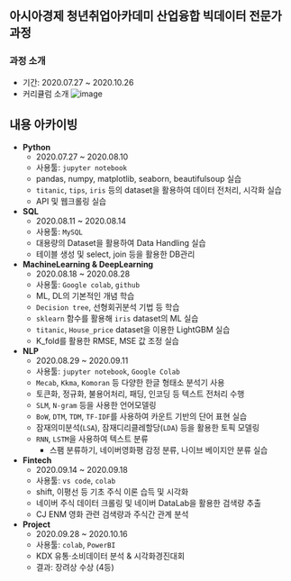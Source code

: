 ## 아시아경제 청년취업아카데미 산업융합 빅데이터 전문가 과정

### 과정 소개
  - 기간: 2020.07.27 ~ 2020.10.26
  - 커리큘럼 소개
![image](https://modo-phinf.pstatic.net/20200420_105/1587346729900Hfj7J_JPEG/mosaiISegt.jpeg)

## 내용 아카이빙

  - __Python__
    - 2020.07.27 ~ 2020.08.10
    - 사용툴: `jupyter notebook`
    - pandas, numpy, matplotlib, seaborn, beautifulsoup 실습
    - `titanic`, `tips`, `iris` 등의 dataset을 활용하여 데이터 전처리, 시각화 실습
    - API 및 웹크롤링 실습
  - __SQL__
    - 2020.08.11 ~ 2020.08.14
    - 사용툴: `MySQL`
    - 대용량의 Dataset을 활용하여 Data Handling 실습
    - 테이블 생성 및 select, join 등을 활용한 DB관리
  - __MachineLearning & DeepLearning__
    - 2020.08.18 ~ 2020.08.28
    - 사용툴: `Google colab`, `github`
    - ML, DL의 기본적인 개념 학습
    - `Decision tree`, 선형회귀분석 기법 등 학습
    - `sklearn` 함수를 활용해 `iris` dataset의 ML 실습
    - `titanic`, `House_price` dataset을 이용한 LightGBM 실습
    - K_fold를 활용한 RMSE, MSE 값 조정 실습
  - __NLP__
    - 2020.08.29 ~ 2020.09.11
    - 사용툴: `jupyter notebook`, `Google Colab`
    - `Mecab`, `Kkma`, `Komoran` 등 다양한 한글 형태소 분석기 사용
    - 토큰화, 정규화, 불용어처리, 패딩, 인코딩 등 텍스트 전처리 수행
    - `SLM`, `N-gram` 등을 사용한 언어모델링
    - `BoW`, `DTM`, `TDM`, `TF-IDF`를 사용하여 카운트 기반의 단어 표현 실습
    - 잠재의미분석(`LSA`), 잠재디리클레할당(`LDA`) 등을 활용한 토픽 모델링
    - `RNN`, `LSTM`을 사용하여 텍스트 분류
      + 스팸 분류하기, 네이버영화평 감정 분류, 나이브 베이지안 분류 실습
  - __Fintech__
    - 2020.09.14 ~ 2020.09.18
    - 사용툴: `vs code`, `colab`
    - shift, 이평선 등 기초 주식 이론 습득 및 시각화
    - 네이버 주식 데이터 크롤링 및 네이버 DataLab을 활용한 검색량 추출 
    - CJ ENM 영화 관련 검색량과 주식간 관계 분석
  - __Project__
    - 2020.09.28 ~ 2020.10.16
    - 사용툴: `colab`, `PowerBI`
    - KDX 유통·소비데이터 분석 & 시각화경진대회
    - 결과: 장려상 수상 (4등)
